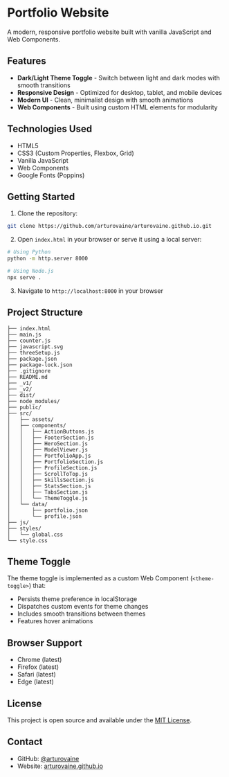 # Portfolio Website

A modern, responsive portfolio website built with vanilla JavaScript and Web Components.

## Features

- **Dark/Light Theme Toggle** - Switch between light and dark modes with smooth transitions
- **Responsive Design** - Optimized for desktop, tablet, and mobile devices
- **Modern UI** - Clean, minimalist design with smooth animations
- **Web Components** - Built using custom HTML elements for modularity

## Technologies Used

- HTML5
- CSS3 (Custom Properties, Flexbox, Grid)
- Vanilla JavaScript
- Web Components
- Google Fonts (Poppins)

## Getting Started

1. Clone the repository:
```bash
git clone https://github.com/arturovaine/arturovaine.github.io.git
```

2. Open `index.html` in your browser or serve it using a local server:
```bash
# Using Python
python -m http.server 8000

# Using Node.js
npx serve .
```

3. Navigate to `http://localhost:8000` in your browser

## Project Structure

```
├── index.html
├── main.js
├── counter.js
├── javascript.svg
├── threeSetup.js
├── package.json
├── package-lock.json
├── .gitignore
├── README.md
├── _v1/
├── _v2/
├── dist/
├── node_modules/
├── public/
├── src/
│   ├── assets/
│   ├── components/
│   │   ├── ActionButtons.js
│   │   ├── FooterSection.js
│   │   ├── HeroSection.js
│   │   ├── ModelViewer.js
│   │   ├── PortfolioApp.js
│   │   ├── PortfolioSection.js
│   │   ├── ProfileSection.js
│   │   ├── ScrollToTop.js
│   │   ├── SkillsSection.js
│   │   ├── StatsSection.js
│   │   ├── TabsSection.js
│   │   └── ThemeToggle.js
│   └── data/
│       ├── portfolio.json
│       └── profile.json
├── js/
├── styles/
│   └── global.css
└── style.css
```

## Theme Toggle

The theme toggle is implemented as a custom Web Component (`<theme-toggle>`) that:
- Persists theme preference in localStorage
- Dispatches custom events for theme changes
- Includes smooth transitions between themes
- Features hover animations

## Browser Support

- Chrome (latest)
- Firefox (latest)
- Safari (latest)
- Edge (latest)

## License

This project is open source and available under the [MIT License](LICENSE).

## Contact

- GitHub: [@arturovaine](https://github.com/arturovaine)
- Website: [arturovaine.github.io](https://arturovaine.github.io)
